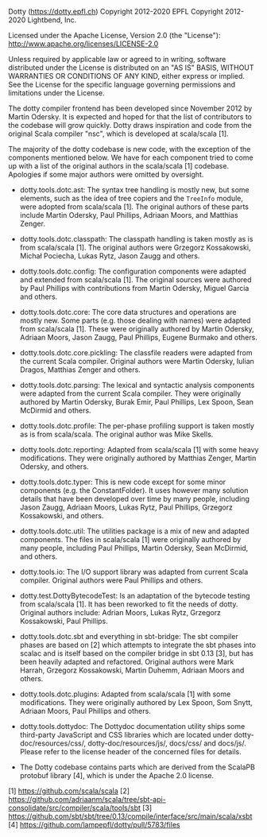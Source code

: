 Dotty (https://dotty.epfl.ch)
Copyright 2012-2020 EPFL
Copyright 2012-2020 Lightbend, Inc.

Licensed under the Apache License, Version 2.0 (the "License"):
http://www.apache.org/licenses/LICENSE-2.0

Unless required by applicable law or agreed to in writing, software
distributed under the License is distributed on an "AS IS" BASIS,
WITHOUT WARRANTIES OR CONDITIONS OF ANY KIND, either express or implied.
See the License for the specific language governing permissions and
limitations under the License.

The dotty compiler frontend has been developed since November 2012 by Martin
Odersky. It is expected and hoped for that the list of contributors to the
codebase will grow quickly. Dotty draws inspiration and code from the original
Scala compiler "nsc", which is developed at scala/scala [1].

The majority of the dotty codebase is new code, with the exception of the
components mentioned below. We have for each component tried to come up with a
list of the original authors in the scala/scala [1] codebase. Apologies if some
major authors were omitted by oversight.

  * dotty.tools.dotc.ast: The syntax tree handling is mostly new, but some
    elements, such as the idea of tree copiers and the `TreeInfo` module,
    were adopted from scala/scala [1]. The original authors of these parts
    include Martin Odersky, Paul Phillips, Adriaan Moors, and Matthias Zenger.

  * dotty.tools.dotc.classpath: The classpath handling is taken mostly as is
    from scala/scala [1]. The original authors were Grzegorz Kossakowski,
    Michał Pociecha, Lukas  Rytz, Jason Zaugg and others.

  * dotty.tools.dotc.config: The configuration components were adapted and
    extended from scala/scala [1]. The original sources were authored by Paul
    Phillips with contributions from Martin Odersky, Miguel Garcia and others.

  * dotty.tools.dotc.core: The core data structures and operations are mostly
    new. Some parts (e.g. those dealing with names) were adapted from
    scala/scala [1]. These were originally authored by Martin Odersky, Adriaan
    Moors, Jason Zaugg, Paul Phillips, Eugene Burmako and others.

  * dotty.tools.dotc.core.pickling: The classfile readers were adapted from the
    current Scala compiler. Original authors were Martin Odersky, Iulian
    Dragos, Matthias Zenger and others.

  * dotty.tools.dotc.parsing: The lexical and syntactic analysis components
    were adapted from the current Scala compiler. They were originally authored
    by Martin Odersky, Burak Emir, Paul Phillips, Lex Spoon, Sean McDirmid and
    others.

  * dotty.tools.dotc.profile: The per-phase profiling support is taken mostly
    as is from scala/scala. The original author was Mike Skells.

  * dotty.tools.dotc.reporting: Adapted from scala/scala [1] with some heavy
    modifications. They were originally authored by Matthias Zenger, Martin
    Odersky, and others.

  * dotty.tools.dotc.typer: This is new code except for some minor components
    (e.g. the ConstantFolder). It uses however many solution details that have
    been developed over time by many people, including Jason Zaugg, Adriaan
    Moors, Lukas Rytz, Paul Phillips, Grzegorz Kossakowski, and others.

  * dotty.tools.dotc.util: The utilities package is a mix of new and adapted
    components. The files in scala/scala [1] were originally authored by many
    people, including Paul Phillips, Martin Odersky, Sean McDirmid, and others.

  * dotty.tools.io: The I/O support library was adapted from current Scala
    compiler. Original authors were Paul Phillips and others.

  * dotty.test.DottyBytecodeTest: Is an adaptation of the bytecode testing from
    scala/scala [1]. It has been reworked to fit the needs of dotty. Original
    authors include: Adrian Moors, Lukas Rytz, Grzegorz Kossakowski, Paul
    Phillips.

  * dotty.tools.dotc.sbt and everything in sbt-bridge: The sbt compiler phases
    are based on [2] which attempts to integrate the sbt phases into scalac and
    is itself based on the compiler bridge in sbt 0.13 [3], but has been
    heavily adapted and refactored. Original authors were Mark Harrah, Grzegorz
    Kossakowski, Martin Duhemm, Adriaan Moors and others.

  * dotty.tools.dotc.plugins: Adapted from scala/scala [1] with some
    modifications. They were originally authored by Lex Spoon, Som Snytt,
    Adriaan Moors, Paul Phillips and others.

  * dotty.tools.dottydoc: The Dottydoc documentation utility ships some
    third-party JavaScript and CSS libraries which are located under
    dotty-doc/resources/css/, dotty-doc/resources/js/, docs/css/ and
    docs/js/. Please refer to the license header of the concerned files for
    details.

  * The Dotty codebase contains parts which are derived from
    the ScalaPB protobuf library [4], which is under the Apache 2.0 license.


[1] https://github.com/scala/scala
[2] https://github.com/adriaanm/scala/tree/sbt-api-consolidate/src/compiler/scala/tools/sbt
[3] https://github.com/sbt/sbt/tree/0.13/compile/interface/src/main/scala/xsbt
[4] https://github.com/lampepfl/dotty/pull/5783/files
